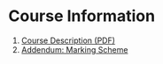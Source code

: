 # Course Information

1.  [Course Description (PDF)](CPSC129W15.pdf)
2.  [Addendum: Marking Scheme](01_Marking_scheme.md)

